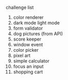 challenge list

1. color renderer
2. dark mode light mode
3. form validator
4. dog pictures (from API)
5. score keeper
6. window event
7. color picker
8. pixel art
9. simple calculator
10. focus an input
11. shopping cart